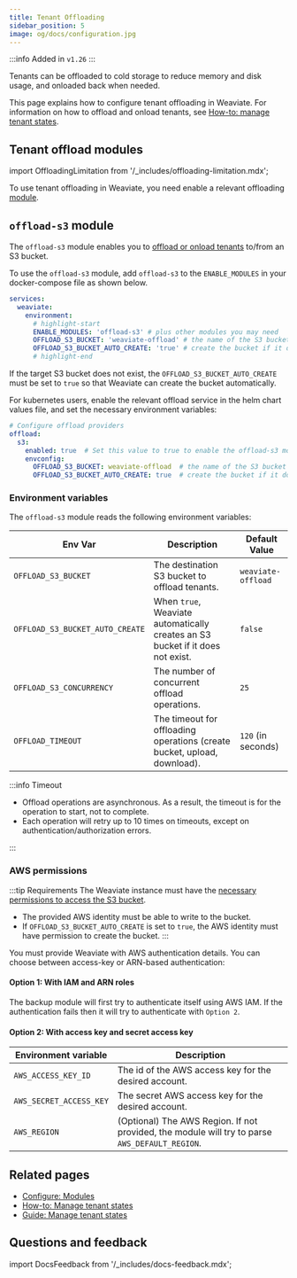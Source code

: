 ```yaml
---
title: Tenant Offloading
sidebar_position: 5
image: og/docs/configuration.jpg
---
```


:::info Added in `v1.26`
:::

Tenants can be offloaded to cold storage to reduce memory and disk usage, and onloaded back when needed.

This page explains how to configure tenant offloading in Weaviate. For information on how to offload and onload tenants, see [How-to: manage tenant states](/weaviate/manage-collections/tenant-states.mdx).

## Tenant offload modules

import OffloadingLimitation from '/_includes/offloading-limitation.mdx';

<OffloadingLimitation/>

To use tenant offloading in Weaviate, you need enable a relevant offloading [module](/weaviate/configuration/modules.md).

## `offload-s3` module

The `offload-s3` module enables you to [offload or onload tenants](/weaviate/manage-collections/tenant-states.mdx) to/from an S3 bucket.

To use the `offload-s3` module, add `offload-s3` to the `ENABLE_MODULES` in your docker-compose file as shown below.

```yaml
services:
  weaviate:
    environment:
      # highlight-start
      ENABLE_MODULES: 'offload-s3' # plus other modules you may need
      OFFLOAD_S3_BUCKET: 'weaviate-offload' # the name of the S3 bucket
      OFFLOAD_S3_BUCKET_AUTO_CREATE: 'true' # create the bucket if it does not exist
      # highlight-end
```

If the target S3 bucket does not exist, the `OFFLOAD_S3_BUCKET_AUTO_CREATE` must be set to `true` so that Weaviate can create the bucket automatically.

For kubernetes users, enable the relevant offload service in the helm chart values file, and set the necessary environment variables:

```yaml
# Configure offload providers
offload:
  s3:
    enabled: true  # Set this value to true to enable the offload-s3 module
    envconfig:
      OFFLOAD_S3_BUCKET: weaviate-offload  # the name of the S3 bucket
      OFFLOAD_S3_BUCKET_AUTO_CREATE: true  # create the bucket if it does not exist
```

### Environment variables

The `offload-s3` module reads the following environment variables:

| Env Var | Description | Default Value |
|---|---|---|
| `OFFLOAD_S3_BUCKET` | The destination S3 bucket to offload tenants. | `weaviate-offload` |
| `OFFLOAD_S3_BUCKET_AUTO_CREATE` | When `true`, Weaviate automatically creates an S3 bucket if it does not exist. | `false` |
| `OFFLOAD_S3_CONCURRENCY` | The number of concurrent offload operations. | `25` |
| `OFFLOAD_TIMEOUT` | The timeout for offloading operations (create bucket, upload, download). | `120` (in seconds) |

:::info Timeout

- Offload operations are asynchronous. As a result, the timeout is for the operation to start, not to complete.
- Each operation will retry up to 10 times on timeouts, except on authentication/authorization errors.

:::

### AWS permissions

:::tip Requirements
The Weaviate instance must have the [necessary permissions to access the S3 bucket](https://docs.aws.amazon.com/AmazonS3/latest/userguide/access-policy-language-overview.html).
- The provided AWS identity must be able to write to the bucket.
- If `OFFLOAD_S3_BUCKET_AUTO_CREATE` is set to `true`, the AWS identity must have permission to create the bucket.
:::

You must provide Weaviate with AWS authentication details. You can choose between access-key or ARN-based authentication:

#### Option 1: With IAM and ARN roles

The backup module will first try to authenticate itself using AWS IAM. If the authentication fails then it will try to authenticate with `Option 2`.

#### Option 2: With access key and secret access key

| Environment variable | Description |
| --- | --- |
| `AWS_ACCESS_KEY_ID` | The id of the AWS access key for the desired account. |
| `AWS_SECRET_ACCESS_KEY` | The secret AWS access key for the desired account. |
| `AWS_REGION` | (Optional) The AWS Region. If not provided, the module will try to parse `AWS_DEFAULT_REGION`. |

## Related pages
- [Configure: Modules](/weaviate/configuration/modules.md)
- [How-to: Manage tenant states](/weaviate/manage-collections/tenant-states.mdx)
- [Guide: Manage tenant states](/weaviate/starter-guides/managing-resources/tenant-states.mdx)

## Questions and feedback

import DocsFeedback from '/_includes/docs-feedback.mdx';

<DocsFeedback/>
